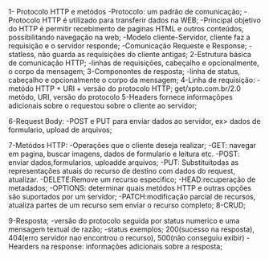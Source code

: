  1- Protocolo HTTP e metódos
  -Protocolo: um padrão de comunicação;
  -Protocolo HTTP é utilizado para transferir dados na WEB;
  -Principal objetivo do HTTP é permitir recebimento de paginas HTML e outros conteúdos, possibilitando navegação na web;
  -Modelo cliente-Servidor, cliente faz a requisição e o servidor responde;
  -Comunicação  Requeste e Response;
  -statless, não guarda as requisições do cliente antigas;
2-Estrutura básica de comunicação HTTP;
  -linhas de requisições, cabeçalho e opcionalmente, o corpo da mensagem;
3-Componontes de resposta;
  -linha de status, cabeçalho e opcionalmente o corpo da mensagem;
4-Linha de requisição:
  -metódo HTTP + URI + versão do protocolo HTTP;
    get/xpto.com.br/2.0
    metódo, URI, versão do protocolo
5-Headers fornece informaçõpes adicionais sobre o requestou sobre o cliente ao servidor;

6-Request Body: 
   -POST e PUT para enviar dados ao servidor, ex> dados de formulario, upload de arquivos;

7-Metódos HTTP:
  -Operações que o cliente deseja realizar;
  -GET: navegar em pagina, buscar imagens, dados de formulario e leitura etc.
  -POST: enviar dados,formularios, uploadde arquivos;
  -PUT: Substituitodas as representações atuais do recurso de destino com dados do request, atualizar.
  -DELETE:Remove um recurso especifico;
  -HEAD:recuperação de metadados;
  -OPTIONS: determinar quais metódos HTTP e outras opções são suportados por um servidor;
  -PATCH:modificação parcial de recursos, atualiza partes de um recurso sem enviar o recurso completo;
8-CRUD;

9-Resposta;
 -versão do protocolo seguida por status numerico e uma mensagem textual de razão;
 -status exemplos; 200(sucesso na resposta), 404(erro servidor nao encontrou o recurso), 500(não conseguiu exibir)
 -Hearders na response: informações adicionais sobre a resposta;
 
